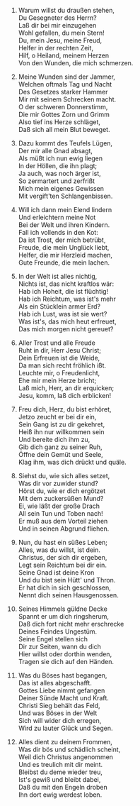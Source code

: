 1. Warum willst du draußen stehen,  
   Du Gesegneter des Herrn?  
   Laß dir bei mir einzugehen  
   Wohl gefallen, du mein Stern!  
   Du, mein Jesu, meine Freud,  
   Helfer in der rechten Zeit,  
   Hilf, o Heiland, meinem Herzen  
   Von den Wunden, die mich schmerzen.

2. Meine Wunden sind der Jammer,  
   Welchen oftmals Tag und Nacht  
   Des Gesetzes starker Hammer  
   Mir mit seinem Schrecken macht.  
   O der schweren Donnerstimm,  
   Die mir Gottes Zorn und Grimm  
   Also tief ins Herze schläget,  
   Daß sich all mein Blut beweget.

3. Dazu kommt des Teufels Lügen,  
   Der mir alle Gnad absagt,  
   Als müßt ich nun ewig liegen  
   In der Höllen, die ihn plagt;  
   Ja auch, was noch ärger ist,  
   So zermartert und zerfrißt  
   Mich mein eigenes Gewissen  
   Mit vergift'ten Schlangenbissen.

4. Will ich dann mein Elend lindern  
   Und erleichtern meine Not  
   Bei der Welt und ihren Kindern.  
   Fall ich vollends in den Kot:  
   Da ist Trost, der mich betrübt,  
   Freude, die mein Unglück liebt,  
   Helfer, die mir Herzleid machen,  
   Gute Freunde, die mein lachen.

5. In der Welt ist alles nichtig,  
   Nichts ist, das nicht kraftlos wär:  
   Hab ich Hoheit, die ist flüchtig!  
   Hab ich Reichtum, was ist's mehr  
   Als ein Stücklein armer Erd?  
   Hab ich Lust, was ist sie wert?  
   Was ist's, das mich heut erfreuet,  
   Das mich morgen nicht gereuet?

6. Aller Trost und alle Freude  
   Ruht in dir, Herr Jesu Christ;  
   Dein Erfreuen ist die Weide,  
   Da man sich recht fröhlich ißt.  
   Leuchte mir, o Freudenlicht,  
   Ehe mir mein Herze bricht;  
   Laß mich, Herr, an dir erquicken;  
   Jesu, komm, laß dich erblicken!

7. Freu dich, Herz, du bist erhöret,  
   Jetzo zeucht er bei dir ein,  
   Sein Gang ist zu dir gekehret,  
   Heiß ihn nur willkommen sein  
   Und bereite dich ihm zu,  
   Gib dich ganz zu seiner Ruh,  
   Öffne dein Gemüt und Seele,  
   Klag ihm, was dich drückt und quäle.

8. Siehst du, wie sich alles setzet,  
   Was dir vor zuwider stund?  
   Hörst du, wie er dich ergötzet  
   Mit dem zuckersüßen Mund?  
   Ei, wie läßt der große Drach  
   All sein Tun und Toben nach!  
   Er muß aus dem Vorteil ziehen  
   Und in seinen Abgrund fliehen.

9. Nun, du hast ein süßes Leben;  
   Alles, was du willst, ist dein.  
   Christus, der sich dir ergeben,  
   Legt sein Reichtum bei dir ein.  
   Seine Gnad ist deine Kron  
   Und du bist sein Hütt' und Thron.  
   Er hat dich in sich geschlossen,  
   Nennt dich seinen Hausgenossen.

10. Seines Himmels güldne Decke  
  Spannt er um dich ringsherum,  
  Daß dich fort nicht mehr erschrecke  
  Deines Feindes Ungestüm.  
  Seine Engel stellen sich  
  Dir zur Seiten, wann du dich  
  Hier willst oder dorthin wenden,  
  Tragen sie dich auf den Händen.

11. Was du Böses hast begangen,  
    Das ist alles abgeschafft.  
    Gottes Liebe nimmt gefangen  
    Deiner Sünde Macht und Kraft.  
    Christi Sieg behält das Feld,  
    Und was Böses in der Welt  
    Sich will wider dich erregen,  
    Wird zu lauter Glück und Segen.

12. Alles dient zu deinem Frommen,  
    Was dir bös und schädlich scheint,  
    Weil dich Christus angenommen  
    Und es treulich mit dir meint.  
    Bleibst du deme wieder treu,  
    Ist's gewiß und bleibt dabei,  
    Daß du mit den Engeln droben  
    Ihn dort ewig werdest loben.

